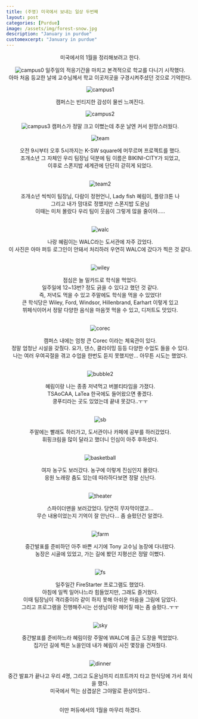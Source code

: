 ```yaml
---
title: (주영) 미국에서 보내는 일상 두번째
layout: post
categories: [Purdue]
image: /assets/img/forest-snow.jpg
description: "January in purdue"
customexcerpt: "January in purdue"
---
```


<center> 미국에서의 1월을 정리해보려고 한다.<br>

![campus0](/assets/img/juyeong/campus0.jpg)
일주일의 적응기간을 마치고 본격적으로 학교를 다니기 시작했다.<br>
아마 처음 등교한 날에 교수님께서 학교 이곳저곳을 구경시켜주셨던 것으로 기억한다.<br>

![campus1](/assets/img/juyeong/campus1.jpg)

캠퍼스는 빈티지한 감성이 물씬 느껴진다.<br>

![campus2](/assets/img/juyeong/campus2.jpg)

![campus3](/assets/img/juyeong/campus3.jpg)
캠퍼스가 정말 크고 이뻤는데 추운 날엔 커서 원망스러웠다.<br>

![team](/assets/img/juyeong/team.jpg)

오전 9시부터 오후 5시까지는 K-SW square에 머무르며 프로젝트를 했다.<br>
조개소년 그 자체인 우리 팀장님 덕분에 팀 이름은 BIKINI-CITY가 되었고,<br>
이후로 스폰지밥 세계관에 단단히 갇히게 되었다.<br><br>

![team2](/assets/img/juyeong/team2.jpg)

조개소년 씩씩이 팀장님, 다람이 정현언니, Lady fish 혜림이, 플랑크톤 나 <br>
그리고 내가 맘대로 정했지만 스폰지밥 도윤님<br>
이때는 미처 몰랐다 우리 팀이 웃음이 그렇게 많을 줄이야.....<br><br>

![walc](/assets/img/juyeong/walc.jpg)

나랑 혜림이는 WALC라는 도서관에 자주 갔었다.<br>
이 사진은 아마 퍼듀 로그인이 안돼서 처리하러 우연히 WALC에 갔다가 찍은 것 같다.<br><br>

![wiley](/assets/img/juyeong/wiley.jpg)

점심은 늘 밀카드로 학식을 먹었다.<br>
일주일에 12~13번? 정도 긁을 수 있다고 했던 것 같다.<br>
즉, 저녁도 먹을 수 있고 주말에도 학식을 먹을 수 있었다!<br>
큰 학식당은 Wiley, Ford, Windsor, Hillenbrand, Earhart 이렇게 있고<br>
뷔페식이어서 정말 다양한 음식을 마음껏 먹을 수 있고, 디저트도 맛있다.<br><br>

![corec](/assets/img/juyeong/corec.jpg)

캠퍼스 내에는 엄청 큰 Corec 이라는 체육관이 있다.<br>
정말 엄청난 시설을 갖췄다. 요가, 댄스, 클라이밍 등등 다양한 수업도 들을 수 있다.<br>
나는 여러 우여곡절을 겪고 수업을 한번도 듣지 못했지만... 아무튼 시도는 했었다.<br><br>

![bubble2](/assets/img/juyeong/bubble2.jpg)

혜림이랑 나는 종종 저녁먹고 버블티타임을 가졌다.<br>
TSAoCAA, LaTea 한국에도 들어왔으면 좋겠다.<br>
쿵푸티라는 곳도 있었는데 끝내 못갔다..ㅜㅜ<br><br>

![sb](/assets/img/juyeong/sb.jpg)

주말에는 빨래도 하러가고, 도서관이나 카페에 공부를 하러갔었다.<br>
휘핑크림을 많이 달라고 했더니 인심이 아주 후하셨다.<br><br>

![basketball](/assets/img/juyeong/basketball.jpg)

여자 농구도 보러갔다. 농구에 이렇게 진심인지 몰랐다.<br>
응원 노래랑 춤도 있는데 따라하다보면 정말 신난다.<br><br>

![theater](/assets/img/juyeong/theater.jpg)

스파이더맨을 보러갔었다. 당연히 무자막이였고...<br>
무슨 내용이었는지 기억이 잘 안난다... 좀 슬펐던건 알겠다.<br><br>

![farm](/assets/img/juyeong/farm.jpg)

중간발표를 준비하던 아주 바쁜 시기에 Tony 교수님 농장에 다녀왔다.<br>
농장은 시골에 있었고, 가는 길에 봤던 지평선은 정말 이뻤다.<br><br>

![fs](/assets/img/juyeong/fs.jpg)

일주일간 FireStarter 프로그램도 했었다.<br>
아침에 일찍 일어나느라 힘들었지만, 그래도 즐거웠다.<br>
이때 팀장님이 격리중이라 같이 하지 못해 아쉬운 마음을 그림에 담았다.<br>
그리고 프로그램을 진행해주시는 선생님이랑 헤어질 때는 좀 슬펐다..ㅜㅜ<br><br>

![sky](/assets/img/juyeong/sky.jpg)

중간발표를 준비하느라 혜림이랑 주말에 WALC에 출근 도장을 찍었었다.<br>
집가던 길에 찍은 노을인데 내가 혜림이 사진 몇장을 건져줬다.<br><br>

![dinner](/assets/img/juyeong/dinner.jpg)

중간 발표가 끝나고 우리 4명, 그리고 도윤님까지 리프트까지 타고 한식당에 가서 회식을 했다.<br>
미국에서 먹는 삼겹살은 그야말로 환상이었다..<br><br>

이만 퍼듀에서의 1월을 마무리 하겠다.<br><br>

</center>
